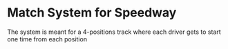 # Match System for Speedway
The system is meant for a 4-positions track where each driver gets to start one time from each position
